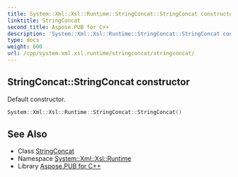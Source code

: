 ```yaml
---
title: System::Xml::Xsl::Runtime::StringConcat::StringConcat constructor
linktitle: StringConcat
second_title: Aspose.PUB for C++
description: 'System::Xml::Xsl::Runtime::StringConcat::StringConcat constructor. Default constructor in C++.'
type: docs
weight: 600
url: /cpp/system.xml.xsl.runtime/stringconcat/stringconcat/
---
```

## StringConcat::StringConcat constructor


Default constructor.

```cpp
System::Xml::Xsl::Runtime::StringConcat::StringConcat()
```

## See Also

* Class [StringConcat](../)
* Namespace [System::Xml::Xsl::Runtime](../../)
* Library [Aspose.PUB for C++](../../../)
